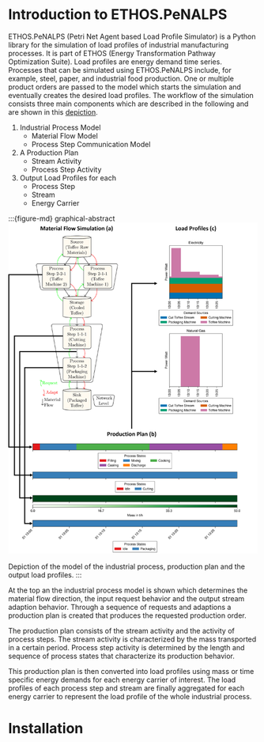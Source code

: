 # Introduction to ETHOS.PeNALPS

ETHOS.PeNALPS (Petri Net Agent based Load Profile Simulator) is a Python library for the
simulation of load profiles of industrial manufacturing processes. It is part of ETHOS (Energy Transformation Pathway Optimization Suite). Load profiles are energy demand time series. Processes that can be simulated using ETHOS.PeNALPS include, for example, steel, paper, and industrial food production. One or multiple product orders are passed to the model which starts the simulation and eventually creates the desired load profiles. The workflow of the simulation consists three main components which are described in the following and are shown in this [depiction](graphical-abstract).

1. Industrial Process Model
   - Material Flow Model
   - Process Step Communication Model
2. A Production Plan
   - Stream Activity
   - Process Step Activity
3. Output Load Profiles for each
   - Process Step
   - Stream
   - Energy Carrier

:::{figure-md} graphical-abstract
<img src="visualizations/graphical_abstract/graphical_abstract.png" >

Depiction of the model of the industrial process, production plan and the output load profiles.
:::

At the top an the industrial process model is shown which determines the material flow direction, the input request behavior and the output stream adaption behavior. Through a sequence of requests and adaptions a production plan is created that produces the requested production order.

The production plan consists of the stream activity and the activity of process steps. The stream activity is characterized by the mass transported in a certain period. Process step activity is determined by the length and sequence of process states that characterize its production behavior. 

This production plan is then converted into load profiles using mass or time specific energy demands for each energy carrier of interest. The load profiles of each process step and stream are finally aggregated for each energy carrier to represent the load profile of the whole industrial process.

# Installation


<!-- :::{figure-md} example_gantt_chart_without_load_profiles
<img src="visualizations/general_description/example_gantt_chart.png">

Gantt chart of a production plan created by the ETHOS_PENALPS. It shows the result of a single   
:::





## Load profile creation
Load profiles can be generated based on the mass that is transported in the streams or that is stored in the storage of a process step. The following graph shows an example in a load profile is associated with an input stream, an intermediate state and an output stream.



:::{figure-md} example_gantt_chart_without_load_profiles
<img src="visualizations/general_description/example_gantt_chart_with_load_profiles.png">

Gantt chart of a production plan and load profiles created by the ETHOS.PENALPS.  
:::

When multiple process steps are chained it is possible that an upstream process step can not deliver a stream as requested. This might be caused by a lower capacity of an upstream process step or a preparation time of which the downstream process step is not aware. Therefore a process step is able to communicate with its upstream and downstream process node. The priority of the process step is to deliver the output stream just in time. If that is not possible the mass is delivered earlier so that the deadline can still be met. This communication is realized using 4 different order types are implemented. 
The DownstreamValidationOrder and DownstreamAdaptionOrder can be passed to the downstream process node.The UpstreamNewProduction and UpstreamAdaptionOrder can be passed to the upstream process node.

 -->
